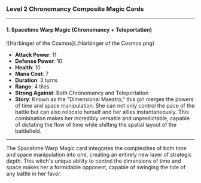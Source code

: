### Level 2 Chronomancy Composite Magic Cards

---

#### 1. Spacetime Warp Magic (Chronomancy + Teleportation)
 ![Harbinger of the Cosmos](./Harbinger of the Cosmos.png)

- **Attack Power**: 11
- **Defense Power**: 10
- **Health**: 10
- **Mana Cost**: 7
- **Duration**: 3 turns
- **Range**: 4 tiles
- **Strong Against**: Both Chronomancy and Teleportation
- **Story**: Known as the "Dimensional Maestro," this girl merges the powers of time and space manipulation. She can not only control the pace of the battle but can also relocate herself and her allies instantaneously. This combination makes her incredibly versatile and unpredictable, capable of dictating the flow of time while shifting the spatial layout of the battlefield.

---

The Spacetime Warp Magic card integrates the complexities of both time and space manipulation into one, creating an entirely new layer of strategic depth. This witch's unique ability to control the dimensions of time and space makes her a formidable opponent, capable of swinging the tide of any battle in her favor.